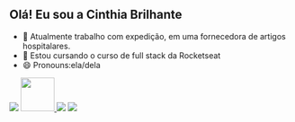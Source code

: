 ## Olá! Eu sou a Cinthia Brilhante 
- 🔭 Atualmente trabalho com expedição, em uma fornecedora de artigos hospitalares. 
- 🌱 Estou cursando o curso de full stack da Rocketseat 
- 😄 Pronouns:ela/dela


<div>
 <a href="https://instagram.com/cinthiab.dev/" target="_blank"><img src="https://img.shields.io/badge/-Instagram-E4405F?style=for-the-badge&logo=instagram&logoColor=white" target="_blank"></a>
 	 <a href="https://www.linkedin.com/in/cinthiabrilhante" target="_blank"><img height="60em" src="https://cdn.jsdelivr.net/gh/devicons/devicon/icons/linkedin/linkedin-original-wordmark.svg" />
   <a href="mailto:cinthiabrilhante01@gmail.com"><img src="https://img.shields.io/badge/Gmail-D14836?style=for-the-badge&logo=gmail&logoColor=white" target="_blank"></a>
   <a href="https://discord.gg/cinthiabrilhante#9528" target="_blank"><img src=https://img.shields.io/badge/Discord-7289DA?style=for-the-badge&logo=discord&logoColor=white
 
 </div>
 
